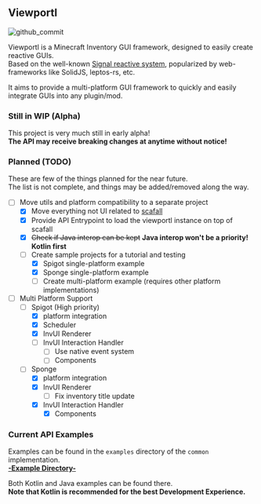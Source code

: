 ## Viewportl

![github_commit](https://img.shields.io/github/last-commit/WolfyScript/WolfyUtilities)

Viewportl is a Minecraft Inventory GUI framework, designed to easily create reactive GUIs.  
Based on the well-known [Signal reactive system](https://www.solidjs.com/guides/reactivity#how-it-works), popularized by web-frameworks like SolidJS, leptos-rs, etc.

It aims to provide a multi-platform GUI framework to quickly and easily integrate GUIs into any plugin/mod.

### Still in WIP (Alpha)
This project is very much still in early alpha!   
**The API may receive breaking changes at anytime without notice!**

### Planned (TODO)
These are few of the things planned for the near future.  
The list is not complete, and things may be added/removed along the way.
* [ ] Move utils and platform compatibility to a separate project
  * [x] Move everything not UI related to [scafall](https://github.com/WolfyScript/scafall)
  * [x] Provide API Entrypoint to load the viewportl instance on top of scafall
  * [x] ~~Check if Java interop can be kept~~ **Java interop won't be a priority! Kotlin first**
  * [ ] Create sample projects for a tutorial and testing
    * [x] Spigot single-platform example
    * [x] Sponge single-platform example
    * [ ] Create multi-platform example (requires other platform implementations)
* [ ] Multi Platform Support
  * [ ] Spigot (High priority)
    * [x] platform integration
    * [x] Scheduler
    * [x] InvUI Renderer
    * [ ] InvUI Interaction Handler
      * [ ] Use native event system
      * [ ] Components
  * [ ] Sponge
    * [x] platform integration
    * [x] InvUI Renderer
      * [ ] Fix inventory title update
    * [x] InvUI Interaction Handler
      * [x] Components

### Current API Examples
Examples can be found in the `examples` directory of the `common` implementation.  
[**-Example Directory-**](https://github.com/WolfyScript/viewportl/tree/master/common/src/main/java/com/wolfyscript/viewportl/gui/example)

Both Kotlin and Java examples can be found there.  
**Note that Kotlin is recommended for the best Development Experience.**
